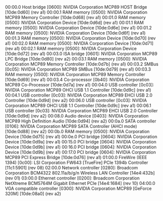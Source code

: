 00:00.0 Host bridge [0600]: NVIDIA Corporation MCP89 HOST Bridge [10de:0d60] (rev a1)
00:00.1 RAM memory [0500]: NVIDIA Corporation MCP89 Memory Controller [10de:0d68] (rev a1)
00:01.0 RAM memory [0500]: NVIDIA Corporation Device [10de:0d6d] (rev a1)
00:01.1 RAM memory [0500]: NVIDIA Corporation Device [10de:0d6e] (rev a1)
00:01.2 RAM memory [0500]: NVIDIA Corporation Device [10de:0d6f] (rev a1)
00:01.3 RAM memory [0500]: NVIDIA Corporation Device [10de:0d70] (rev a1)
00:02.0 RAM memory [0500]: NVIDIA Corporation Device [10de:0d71] (rev a1)
00:02.1 RAM memory [0500]: NVIDIA Corporation Device [10de:0d72] (rev a1)
00:03.0 ISA bridge [0601]: NVIDIA Corporation MCP89 LPC Bridge [10de:0d80] (rev a2)
00:03.1 RAM memory [0500]: NVIDIA Corporation MCP89 Memory Controller [10de:0d7b] (rev a1)
00:03.2 SMBus [0c05]: NVIDIA Corporation MCP89 SMBus [10de:0d79] (rev a1)
00:03.3 RAM memory [0500]: NVIDIA Corporation MCP89 Memory Controller [10de:0d69] (rev a1)
00:03.4 Co-processor [0b40]: NVIDIA Corporation MCP89 Co-Processor [10de:0d7a] (rev a1)
00:04.0 USB controller [0c03]: NVIDIA Corporation MCP89 OHCI USB 1.1 Controller [10de:0d9c] (rev a1)
00:04.1 USB controller [0c03]: NVIDIA Corporation MCP89 EHCI USB 2.0 Controller [10de:0d9d] (rev a2)
00:06.0 USB controller [0c03]: NVIDIA Corporation MCP89 OHCI USB 1.1 Controller [10de:0d9c] (rev a1)
00:06.1 USB controller [0c03]: NVIDIA Corporation MCP89 EHCI USB 2.0 Controller [10de:0d9d] (rev a2)
00:08.0 Audio device [0403]: NVIDIA Corporation MCP89 High Definition Audio [10de:0d94] (rev a2)
00:0a.0 SATA controller [0106]: NVIDIA Corporation MCP89 SATA Controller (AHCI mode) [10de:0d88] (rev a2)
00:0b.0 RAM memory [0500]: NVIDIA Corporation Device [10de:0d75] (rev a1)
00:0e.0 PCI bridge [0604]: NVIDIA Corporation Device [10de:0d9a] (rev a1)
00:15.0 PCI bridge [0604]: NVIDIA Corporation Device [10de:0d9b] (rev a1)
00:16.0 PCI bridge [0604]: NVIDIA Corporation Device [10de:0d9b] (rev a1)
00:17.0 PCI bridge [0604]: NVIDIA Corporation MCP89 PCI Express Bridge [10de:0d76] (rev a1)
01:00.0 FireWire (IEEE 1394) [0c00]: LSI Corporation FW643 [TrueFire] PCIe 1394b Controller [11c1:5901] (rev 08)
02:00.0 Network controller [0280]: Broadcom Corporation BCM4322 802.11a/b/g/n Wireless LAN Controller [14e4:432b] (rev 01)
03:00.0 Ethernet controller [0200]: Broadcom Corporation NetXtreme BCM5764M Gigabit Ethernet PCIe [14e4:1684] (rev 10)
04:00.0 VGA compatible controller [0300]: NVIDIA Corporation MCP89 [GeForce 320M] [10de:08a0] (rev a2)

